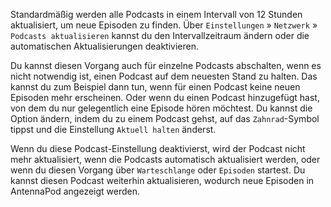 Standardmäßig werden alle Podcasts in einem Intervall von 12 Stunden aktualisiert, um neue Episoden zu finden. Über `Einstellungen` » `Netzwerk` » `Podcasts aktualisieren` kannst du den Intervallzeitraum ändern oder die automatischen Aktualisierungen deaktivieren.

Du kannst diesen Vorgang auch für einzelne Podcasts abschalten, wenn es nicht notwendig ist, einen Podcast auf dem neuesten Stand zu halten. Das kannst du zum Beispiel dann tun, wenn für einen Podcast keine neuen Episoden mehr erscheinen. Oder wenn du einen Podcast hinzugefügt hast, von dem du nur gelegentlich eine Episode hören möchtest. Du kannst die Option ändern, indem du zu einem Podcast gehst, auf das `Zahnrad`-Symbol tippst und die Einstellung `Aktuell halten` änderst.

Wenn du diese Podcast-Einstellung deaktivierst, wird der Podcast nicht mehr aktualisiert, wenn die Podcasts automatisch aktualisiert werden, oder wenn du diesen Vorgang über `Warteschlange` oder `Episoden` startest. Du kannst diesen Podcast weiterhin aktualisieren, wodurch neue Episoden in AntennaPod angezeigt werden.
